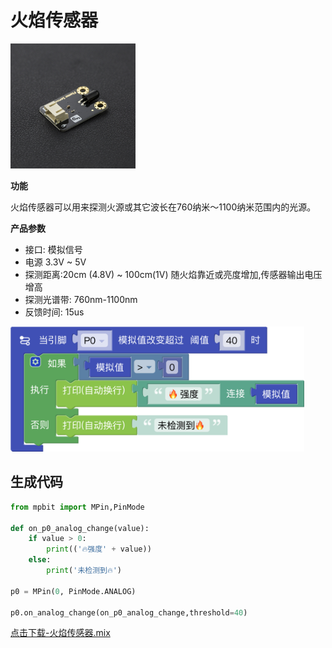 # 火焰传感器

<img src="./img/DFR0076.jpg" alt="SKU:DFR0076" style="height:200px;">


**功能**

火焰传感器可以用来探测火源或其它波长在760纳米～1100纳米范围内的光源。

**产品参数**
- 接口: 模拟信号
- 电源 3.3V ~ 5V
- 探测距离:20cm (4.8V) ~ 100cm(1V)
  随火焰靠近或亮度增加,传感器输出电压增高
- 探测光谱带: 760nm-1100nm
- 反馈时间: 15us

<img src="./img/flame_sensor_mix.png" alt="flame_sensor_mix" style="height:200px;">


## 生成代码

```python
from mpbit import MPin,PinMode

def on_p0_analog_change(value):
    if value > 0:
        print(('🔥强度' + value))
    else:
        print('未检测到🔥')

p0 = MPin(0, PinMode.ANALOG)

p0.on_analog_change(on_p0_analog_change,threshold=40)
```

<a href="./mix/火焰传感器.mix" download>点击下载-火焰传感器.mix</a>